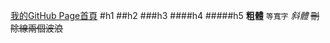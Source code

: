 [我的GitHub Page首頁](https://t333685.github.io/)
#h1
##h2
###h3
####h4
#####h5
**粗體**
`等寬字`
_斜體_
~~刪除線兩個波浪~~